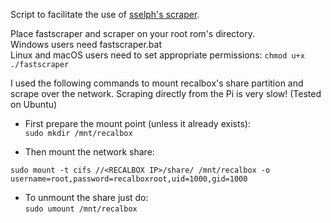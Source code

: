 Script to facilitate the use of [sselph's scraper](https://github.com/sselph/scraper/releases).

Place fastscraper and scraper on your root rom's directory.  
Windows users need fastscraper.bat  
Linux and macOS users need to set appropriate permissions: `chmod u+x ./fastscraper`

I used the following commands to mount recalbox's share partition and scrape over the network. Scraping directly from the Pi is very slow! (Tested on Ubuntu)

* First prepare the mount point (unless it already exists):  
`sudo mkdir /mnt/recalbox`

* Then mount the network share:  
```
sudo mount -t cifs //<RECALBOX IP>/share/ /mnt/recalbox -o username=root,password=recalboxroot,uid=1000,gid=1000
```

* To unmount the share just do:  
`sudo umount /mnt/recalbox`
